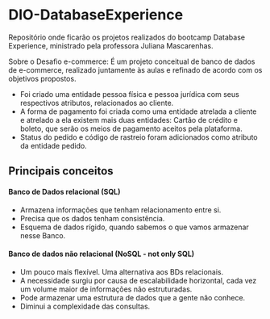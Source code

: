 # DIO-DatabaseExperience
Repositório onde ficarão os projetos realizados do bootcamp Database Experience, ministrado pela professora Juliana Mascarenhas.

Sobre o Desafio e-commerce:
É um projeto conceitual de banco de dados de e-commerce, realizado juntamente às aulas e refinado de acordo com os objetivos propostos.

<ul>
<li>Foi criado uma entidade pessoa física e pessoa jurídica com seus respectivos atributos, relacionados ao cliente.
<li>A forma de pagamento foi criada como uma entidade atrelada a cliente e atrelado a ela existem mais duas entidades: Cartão de crédito e boleto, que serão os meios de pagamento aceitos pela plataforma.
<li>Status do pedido e código de rastreio foram adicionados como atributo da entidade pedido.
</ul>


<h2>Principais conceitos</h2>
<h4>Banco de Dados relacional (SQL)</h4>
<ul>
<li>Armazena informações que tenham relacionamento entre si.</li>
<li>Precisa que os dados tenham consistência.</li>
<li>Esquema de dados rígido, quando sabemos o que vamos armazenar nesse Banco.</li>
</ul>


<h4>Banco de dados não relacional (NoSQL - not only SQL)</h4>
<ul>
<li>Um pouco mais flexível. Uma alternativa aos BDs relacionais.</li>
<li>A necessidade surgiu por causa de escalabilidade horizontal, cada vez um volume maior de informações não estruturadas.</li>
<li>Pode armazenar uma estrutura de dados que a gente não conhece.</li>
<li>Diminui a complexidade das consultas.</li>
</ul>
